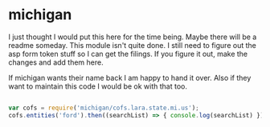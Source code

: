 # michigan

I just thought I would put this here for the time being.  Maybe there will be a readme someday.  This module isn't quite done.  I still need to figure out the asp form token stuff so I can get the filings.  If you figure it out, make the changes and add them here.

If michigan wants their name back I am happy to hand it over.  Also if they want to maintain this code I would be ok with that too.  

```javascript

var cofs = require('michigan/cofs.lara.state.mi.us');
cofs.entities('ford').then((searchList) => { console.log(searchList) })
```
